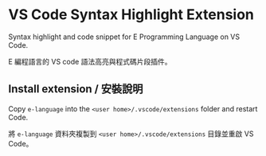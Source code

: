 # VS Code Syntax Highlight Extension

Syntax highlight and code snippet for E Programming Language on VS Code. 

E 編程語言的 VS code 語法高亮與程式碼片段插件。

## Install extension / 安裝說明

Copy `e-language` into the `<user home>/.vscode/extensions` folder and restart Code.

將 `e-language` 資料夾複製到 `<user home>/.vscode/extensions` 目錄並重啟 VS Code。

